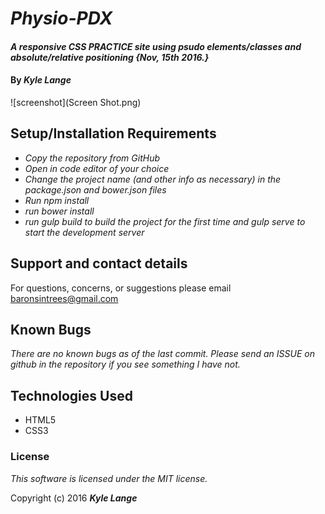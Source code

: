 # _Physio-PDX_

#### _A responsive CSS PRACTICE site using psudo elements/classes and absolute/relative positioning {Nov, 15th 2016.}_


#### By _**Kyle Lange**_

![screenshot](Screen Shot.png)

## Setup/Installation Requirements

* _Copy the repository from GitHub_
* _Open in code editor of your choice_
* _Change the project name (and other info as necessary) in the package.json and bower.json files_
* _Run npm install_
* _run bower install_
* _run gulp build to build the project for the first time and gulp serve to start the development server_

## Support and contact details

For questions, concerns, or suggestions please email baronsintrees@gmail.com


## Known Bugs

_There are no known bugs as of the last commit. Please send an ISSUE on github in the repository if you see something I have not._


## Technologies Used

  * HTML5
  * CSS3

### License

*This software is licensed under the MIT license.*

Copyright (c) 2016 **_Kyle Lange_**
